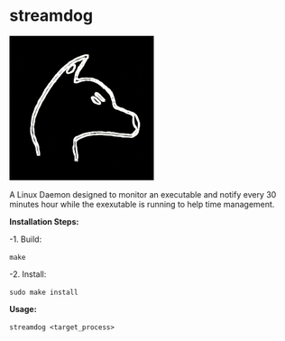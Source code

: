 # streamdog
![alt text](https://github.com/h0nt3d/streamdog/blob/main/images/streamdog.png?raw=true)

A Linux Daemon designed to monitor an executable and notify every 30 minutes hour while the exexutable is running to help time management.



**Installation Steps:**

-1. Build:

`make`

-2. Install:

`sudo make install`


**Usage:**

`streamdog <target_process>`
